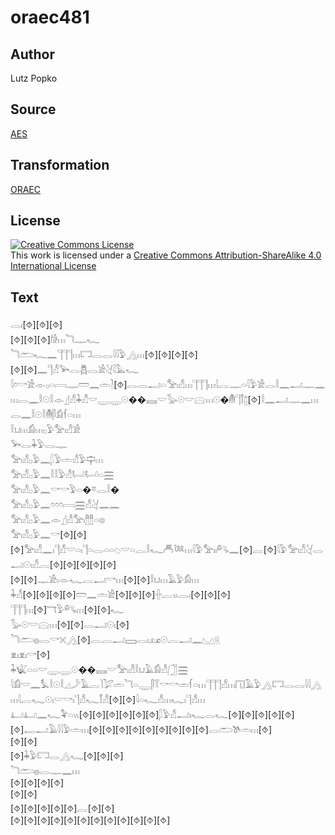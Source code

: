 # oraec481

## Author

Lutz Popko

## Source

[AES](https://github.com/simondschweitzer/aes)

## Transformation

[ORAEC](https://oraec.github.io/)

## License

<a rel="license" href="http://creativecommons.org/licenses/by-sa/4.0/"><img alt="Creative Commons License" style="border-width:0" src="https://i.creativecommons.org/l/by-sa/4.0/88x31.png" /></a><br />This work is licensed under a <a rel="license" href="http://creativecommons.org/licenses/by-sa/4.0/">Creative Commons Attribution-ShareAlike 4.0 International License</a>

## Text

𓂋𓏤[⯑][⯑][⯑]<br>
[⯑][⯑][⯑]𓀙𓏥𓆓𓊃𓆑<br>
𓆓𓂧𓆑𓈖𓊹𓊹𓊹𓏥𓉐𓂋𓂋𓇋𓇋𓅱𓂻𓏥[⯑][⯑][⯑][⯑]<br>
[⯑][⯑]𓈖𓊹𓀭𓅨𓂋𓆣𓂋𓀀𓋔𓇋𓅓𓆑<br>
𓇋𓏌𓎡𓀀𓁹𓊪𓏏𓇯𓊃𓏠𓈖𓏛𓍘[⯑]𓂋𓂋𓂝𓏏𓅡𓏤𓀭𓏥𓊹𓊹𓊹𓏥𓇋𓐛𓊃𓏏𓇋𓅱𓀀𓂋𓎛𓈖𓂝𓊃𓈖𓏥𓂋𓈖𓎛𓇳𓎛𓁹𓊨𓀭𓇓𓀯𓎟𓇾𓇾𓇳��𓈘𓎟𓅭𓇳𓎟𓈍𓏥𓇳�𓄟𓊹𓋾𓉺[⯑]𓎛𓈖𓂝𓊃𓈖𓏥𓂋𓈖𓎛𓇳𓎛𓄟𓋴𓀁𓆳𓏏𓏥<br>
𓎛𓂓𓏥𓀁𓏥𓊪𓅱𓅡𓏤𓀭𓀀<br>
𓅨𓂋𓇓𓅱𓂋𓊃<br>
𓅡𓏤𓀭𓊪𓅱𓈖𓆄𓅱𓏛𓀭𓅱𓊡𓏥<br>
𓅡𓏤𓀭𓊪𓅱𓈖𓎛𓎛𓅱𓀭𓂡𓂡𓏏𓈗<br>
𓅡𓏤𓀭𓊪𓅱𓈖𓎡𓎡𓅱𓏏�𓎼𓂋𓎛�<br>
𓅡𓏤𓀭𓊪𓅱𓈖𓏌𓏌𓏌𓇯𓈗𓀭𓋔𓈖𓈖<br>
𓅡𓏤𓀭𓊪𓅱𓈖𓁹𓊨𓀭𓅡𓏤𓊽𓊽𓏏𓊖<br>
𓅡𓏤𓀭𓊪𓅱𓈖𓎡[⯑][⯑][⯑]𓅡𓏤𓀭𓈖𓏤𓊹𓀭𓎟𓏏𓏤𓊹𓏏𓂋𓏏𓏏𓆇𓎟𓏏𓐛𓎛𓆑𓄫𓆙𓏥𓇋𓅱𓅡𓏤𓏤𓀐𓈖[⯑]𓐛[⯑]𓇋𓅱𓅡𓏤𓀭𓋔𓂋𓂝𓇳𓏤𓀭𓐛[⯑][⯑][⯑][⯑][⯑]<br>
[⯑][⯑]𓊃𓀀𓏤𓁹𓆑𓐛𓂝𓎡𓏥[⯑][⯑]𓎛𓂓𓏥𓄿𓅱𓀁𓏥<br>
𓇓𓀭[⯑][⯑][⯑][⯑]𓏠𓈖𓏛𓀀[⯑][⯑][⯑]𓏶𓐛𓏭𓂋𓏤[⯑][⯑][⯑]<br>
𓊹𓊹𓊹𓏥[⯑]𓄓𓅱𓀐𓏥[⯑][⯑]𓆑<br>
𓅭𓇳𓎟𓈍𓏥[⯑][⯑]𓂋𓂝𓇳𓏤[⯑]<br>
𓆓𓂧𓐍𓂋𓎡𓏴𓂻[⯑]𓐛𓐛𓂝𓈙𓂋𓏤𓃭𓇳𓐛𓂝𓈖𓈋𓇶<br>
𓁷𓏤𓁷𓏤𓎡[⯑]<br>
𓇓𓆤𓏏𓏏𓎟𓇾𓇾𓇳��𓈘𓎟𓅡𓏤𓀭𓎛𓂓𓄿𓀁𓀭𓃂𓈗<br>
𓇋𓀁𓎟𓈖𓅘𓎛𓇳𓎛𓈎𓌳𓄿𓐛𓌙𓅯𓏛𓆓𓏏𓇾𓋴𓎝𓎡𓎡𓏛𓆳𓏏𓏥𓊹𓊹𓊹𓀭𓏥𓉔𓄿𓅱𓂻𓉐𓂋𓂋𓇋𓇋𓂻𓏥𓇋𓐛𓆑𓇳𓏤𓎟𓎡𓏤𓊹𓀭𓆑𓋾𓀭[⯑][⯑]𓇋𓏏𓆑𓀭𓏥𓆑𓏤𓊹𓀭𓏥<br>
𓂞𓂞𓈖𓆑𓅝𓏏𓏭[⯑][⯑][⯑][⯑][⯑][⯑]𓆄𓅱𓀭𓂝𓏤𓆑𓂋𓆑[⯑][⯑][⯑][⯑][⯑][⯑]𓉻𓂝𓄿𓇋𓇋𓅱𓏛𓏥[⯑][⯑][⯑][⯑][⯑][⯑][⯑][⯑][⯑]𓂋𓂧𓌗𓏛𓏥[⯑]<br>
[⯑][⯑]<br>
[⯑]𓇓𓅱𓉐𓂋𓂻𓆑[⯑][⯑][⯑]<br>
𓆓𓂧𓐍𓂋𓊃𓈖𓏥<br>
[⯑][⯑][⯑][⯑]<br>
[⯑][⯑]<br>
[⯑][⯑][⯑][⯑][⯑]𓐛[⯑][⯑]<br>
[⯑][⯑][⯑][⯑][⯑][⯑][⯑][⯑][⯑][⯑][⯑][⯑]<br>
